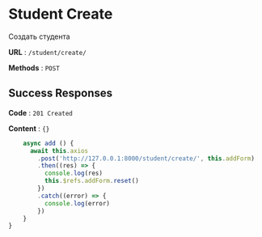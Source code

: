# Student Create 

Создать студента

**URL** : `/student/create/`

**Methods** : `POST`

## Success Responses

**Code** : `201 Created`

**Content** : `{}`

```javascript
    async add () {
      await this.axios
        .post('http://127.0.0.1:8000/student/create/', this.addForm)
        .then((res) => {
          console.log(res)
          this.$refs.addForm.reset()
        })
        .catch((error) => {
          console.log(error)
        })
    }
}
```
